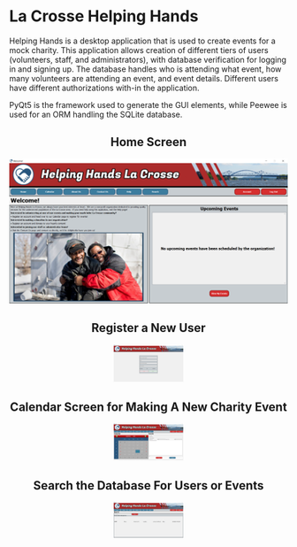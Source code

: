 # La Crosse Helping Hands

Helping Hands is a desktop application that is used to create events for a mock charity. This application allows creation of different tiers of users (volunteers, staff, and
administrators), with database verification for logging in and signing up. The database handles who is attending what event, how many volunteers are attending an event, and
event details. Different users have different authorizations with-in the application.

PyQt5 is the framework used to generate the GUI elements, while Peewee is used for an ORM handling the SQLite database. 

<div>
  <h2 align="center">Home Screen</h2>
  <p align="center">
    <img src="https://github.com/BradenBusch/LaCrosseHelpingHands/blob/master/pictures/hhWelcome.PNG" />
  </p>
</div>
<div>
  <h2 align="center">Register a New User</h2>
  <p align="center">
    <img src="https://github.com/BradenBusch/LaCrosseHelpingHands/blob/master/pictures/hhNewUser.PNG" width="25%" height="25%" />
  </p>
</div>
<div>
  <h2 align="center">Calendar Screen for Making A New Charity Event</h2>
  <p align="center">
    <img src="https://github.com/BradenBusch/LaCrosseHelpingHands/blob/master/pictures/hhCalendar.PNG" width="25%" height="25%"  />
  </p>
</div>
<div>
  <h2 align="center">Search the Database For Users or Events</h2>
  <p align="center">
    <img src="https://github.com/BradenBusch/LaCrosseHelpingHands/blob/master/pictures/hhSearch.PNG" width="25%" height="25%"  />
  </p>
</div>
